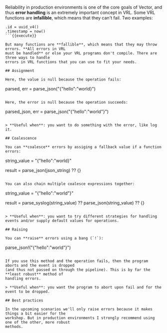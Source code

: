 Reliability in production environments is one of the core goals of Vector, and thus **error
handling** is an extremely important concept in VRL. Some VRL functions are **infallible**, which
means that they can't fail. Two examples:

```
.id = uuid_v4()
.timestamp = now()
```{{execute}}

But many functions are **fallible**, which means that they may throw errors. **All errors in VRL
must be handled** or else your VRL programs don't compile. There are three ways to handle
errors in VRL functions that you can use to fit your needs.

## Assignment

Here, the value is null because the operation fails:

```
parsed, err = parse_json("{\"hello\":\"world}")
```{{execute}}

Here, the error is null because the operation succeeds:

```
parsed_json, err = parse_json("{\"hello\":\"world\"}")
```{{execute}}

> **Useful when**: you want to do something with the error, like log it.

## Coalescence

You can **coalesce** errors by assiging a fallback value if a function errors:

```
string_value =  "{\"hello\":\"world}"

result = parse_json(json_string) ?? {}
```{{execute}}

You can also chain multiple coalesce expressions together:

```
string_value = "{\"hello\":\"world\"}"

result = parse_syslog(string_value) ?? parse_json(string_value) ?? {}
```{{execute}}

> **Useful when**: you want to try different strategies for handling events and/or supply default values for operations.

## Raising

You can **raise** errors using a bang (`!`):

```
parse_json!("{\"hello\":\"world\"}")
```{{execute}}

If you use this method and the operation fails, then the program aborts and the event is dropped
(and thus not passed on through the pipeline). This is by far the **least robust** method of
handling errors.

> **Useful when**: you want the program to abort upon fail and for the event to be dropped.

## Best practices

In the upcoming scenarios we'll only raise errors because it makes things a bit easier for the
workshop. But in production environments I strongly recommend using one of the other, more robust
methods.